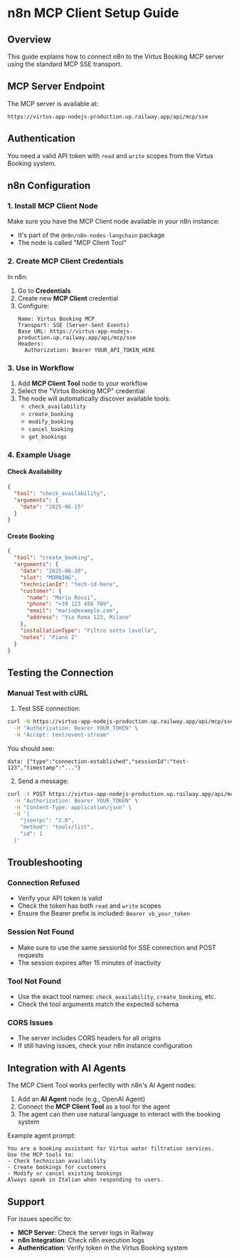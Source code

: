 # n8n MCP Client Setup Guide

## Overview

This guide explains how to connect n8n to the Virtus Booking MCP server using the standard MCP SSE transport.

## MCP Server Endpoint

The MCP server is available at:
```
https://virtus-app-nodejs-production.up.railway.app/api/mcp/sse
```

## Authentication

You need a valid API token with `read` and `write` scopes from the Virtus Booking system.

## n8n Configuration

### 1. Install MCP Client Node

Make sure you have the MCP Client node available in your n8n instance:
- It's part of the `@n8n/n8n-nodes-langchain` package
- The node is called "MCP Client Tool"

### 2. Create MCP Client Credentials

In n8n:
1. Go to **Credentials**
2. Create new **MCP Client** credential
3. Configure:
   ```
   Name: Virtus Booking MCP
   Transport: SSE (Server-Sent Events)
   Base URL: https://virtus-app-nodejs-production.up.railway.app/api/mcp/sse
   Headers:
     Authorization: Bearer YOUR_API_TOKEN_HERE
   ```

### 3. Use in Workflow

1. Add **MCP Client Tool** node to your workflow
2. Select the "Virtus Booking MCP" credential
3. The node will automatically discover available tools:
   - `check_availability`
   - `create_booking`
   - `modify_booking`
   - `cancel_booking`
   - `get_bookings`

### 4. Example Usage

#### Check Availability
```json
{
  "tool": "check_availability",
  "arguments": {
    "date": "2025-06-15"
  }
}
```

#### Create Booking
```json
{
  "tool": "create_booking",
  "arguments": {
    "date": "2025-06-20",
    "slot": "MORNING",
    "technicianId": "tech-id-here",
    "customer": {
      "name": "Mario Rossi",
      "phone": "+39 123 456 789",
      "email": "mario@example.com",
      "address": "Via Roma 123, Milano"
    },
    "installationType": "Filtro sotto lavello",
    "notes": "Piano 2"
  }
}
```

## Testing the Connection

### Manual Test with cURL

1. Test SSE connection:
```bash
curl -N https://virtus-app-nodejs-production.up.railway.app/api/mcp/sse?sessionId=test-123 \
  -H "Authorization: Bearer YOUR_TOKEN" \
  -H "Accept: text/event-stream"
```

You should see:
```
data: {"type":"connection-established","sessionId":"test-123","timestamp":"..."}
```

2. Send a message:
```bash
curl -X POST https://virtus-app-nodejs-production.up.railway.app/api/mcp/sse?sessionId=test-123 \
  -H "Authorization: Bearer YOUR_TOKEN" \
  -H "Content-Type: application/json" \
  -d '{
    "jsonrpc": "2.0",
    "method": "tools/list",
    "id": 1
  }'
```

## Troubleshooting

### Connection Refused
- Verify your API token is valid
- Check the token has both `read` and `write` scopes
- Ensure the Bearer prefix is included: `Bearer vb_your_token`

### Session Not Found
- Make sure to use the same sessionId for SSE connection and POST requests
- The session expires after 15 minutes of inactivity

### Tool Not Found
- Use the exact tool names: `check_availability`, `create_booking`, etc.
- Check the tool arguments match the expected schema

### CORS Issues
- The server includes CORS headers for all origins
- If still having issues, check your n8n instance configuration

## Integration with AI Agents

The MCP Client Tool works perfectly with n8n's AI Agent nodes:

1. Add an **AI Agent** node (e.g., OpenAI Agent)
2. Connect the **MCP Client Tool** as a tool for the agent
3. The agent can then use natural language to interact with the booking system

Example agent prompt:
```
You are a booking assistant for Virtus water filtration services.
Use the MCP tools to:
- Check technician availability
- Create bookings for customers
- Modify or cancel existing bookings
Always speak in Italian when responding to users.
```

## Support

For issues specific to:
- **MCP Server**: Check the server logs in Railway
- **n8n Integration**: Check n8n execution logs
- **Authentication**: Verify token in the Virtus Booking system